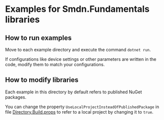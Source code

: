 # Examples for Smdn.Fundamentals libraries

## How to run examples
Move to each example directory and execute the command `dotnet run`.

If configurations like device settings or other parameters are written in the code, modify them to match your configurations.

## How to modify libraries
Each example in this directory by default refers to published NuGet packages.

You can change the property `UseLocalProjectInsteadOfPublishedPackage` in file [Directory.Build.props](./Directory.Build.props) to refer to a local project by changing it to `true`.
